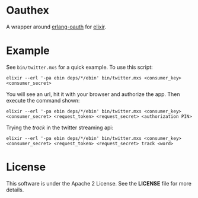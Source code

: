 # Oauthex
A wrapper around [erlang-oauth](https://github.com/tim/erlang-oauth) for [elixir](http://elixir-lang.org/).

# Example
See `bin/twitter.mxs` for a quick example. To use this script:

```console
elixir --erl '-pa ebin deps/*/ebin' bin/twitter.mxs <consumer_key> <consumer_secret>
```

You will see an url, hit it with your browser and authorize the app. Then execute
the command shown:

```console
elixir --erl '-pa ebin deps/*/ebin' bin/twitter.mxs <consumer_key> <consumer_secret> <request_token> <request_secret> <authorization PIN>
```

Trying the *track* in the twitter streaming api:

```console
elixir --erl '-pa ebin deps/*/ebin' bin/twitter.mxs <consumer_key> <consumer_secret> <request_token> <request_secret> track <word>
```

# License
This software is under the Apache 2 License. See the **LICENSE** file for more details.
